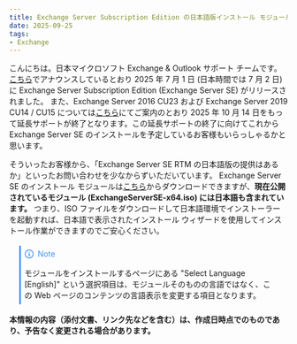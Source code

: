 ```yaml
---
title: Exchange Server Subscription Edition の日本語版インストール モジュール
date: 2025-09-25
tags: 
- Exchange
---
```


こんにちは。日本マイクロソフト Exchange & Outlook サポート チームです。
[こちら](/blog/exchange-server-subscription-edition-se-is-now-available/)でアナウンスしているとおり 2025 年 7 月 1 日 (日本時間では 7 月 2 日) に Exchange Server Subscription Edition (Exchange Server SE) がリリースされました。
また、Exchange Server 2016 CU23 および Exchange Server 2019 CU14 / CU15 については[こちら](/blog/t-6-months-exchange-server-2016-and-exchange-server-2019-end-of-support/)にてご案内のとおり 2025 年 10 月 14 日をもって延長サポートが終了となります。この延長サポートの終了に向けてこれから Exchange Server SE のインストールを予定しているお客様もいらっしゃるかと思います。

そういったお客様から、「Exchange  Server SE RTM の日本語版の提供はあるか」といったお問い合わせを少なからずいただいています。
Exchange  Server SE のインストール モジュールは[こちら](https://www.microsoft.com/download/details.aspx?id=108244)からダウンロードできますが、**現在公開されているモジュール (ExchangeServerSE-x64.iso) には日本語も含まれています。**
つまり、ISO ファイルをダウンロードして日本語環境でインストーラーを起動すれば、日本語で表示されたインストール ウィザードを使用してインストール作業ができますのでご安心ください。


<div style="margin:1.25em;border-left:.25em solid #4493f8;padding:.5em;">
<div style="margin-bottom:16px;display:flex;align-items:center;line-height:1;color:#4493f8">
<svg viewBox="0 0 16 16" version="1.1" width="16" height="16" aria-hidden="true" style="margin-right:8px">
<path fill="#4493f8" d="M0 8a8 8 0 1 1 16 0A8 8 0 0 1 0 8Zm8-6.5a6.5 6.5 0 1 0 0 13 6.5 6.5 0 0 0 0-13ZM6.5 7.75A.75.75 0 0 1 7.25 7h1a.75.75 0 0 1 .75.75v2.75h.25a.75.75 0 0 1 0 1.5h-2a.75.75 0 0 1 0-1.5h.25v-2h-.25a.75.75 0 0 1-.75-.75ZM8 6a1 1 0 1 1 0-2 1 1 0 0 1 0 2Z"></path>
</svg>
Note
</div>
<div>
モジュールをインストールするページにある "Select Language [English]" という選択項目は、モジュールそのものの言語ではなく、この Web ページのコンテンツの言語表示を変更する項目となります。
</div>
</div>



**本情報の内容（添付文書、リンク先などを含む）は、作成日時点でのものであり、予告なく変更される場合があります。**